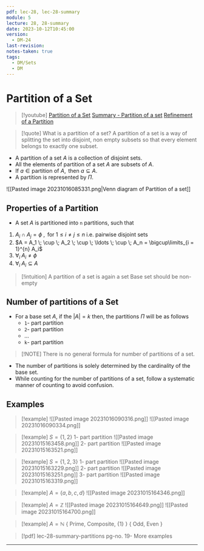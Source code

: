 ```yaml
---
pdf: lec-28, lec-28-summary
module: 5
lecture: 28, 28-summary
date: 2023-10-12T10:45:00
version:
  - DM-24
last-revision: 
notes-taken: true
tags:
  - DM/Sets
  - DM
---
```

# Partition of a Set

> [!youtube] 
> [Partition of a Set](https://www.youtube.com/watch?v=P6Azf1wPYg4)
> [Summary - Partition of a set](https://www.youtube.com/watch?v=UVfj0NaSA2Y)
> [Refinement of a Partition](https://www.youtube.com/watch?v=Mh2F1Y01lUs)

> [!quote] What is a partition of a set?
> A partition of a set is a way of splitting the set into disjoint, non empty subsets so that every element belongs to exactly one subset.

- A partition of a set $A$ is a collection of disjoint sets.
- All the elements of partition of a set $A$ are subsets of $A$.
- $\text{If } a \in \text{partition of } A, \text{ then } a \subseteq A$.
- A partition is represented by $\Pi$.

![[Pasted image 20231016085331.png|Venn diagram of Partition of a set]]

## Properties of a Partition
- A set $A$ is partitioned into `n` partitions, such that

1. $A_i \; \cap \; A_j = \phi \;, \text{ for } 1 \le i \not = j \le n$ i.e. pairwise disjoint sets
2. $A = A_1 \; \cup \; A_2 \; \cup \; \ldots \; \cup \; A_n = \bigcup\limits_{i = 1}^{n} A_i$
3. $\forall_{i} \; A_i \not = \phi$  
4. $\forall_{i} \; A_i \subseteq A$

> [!intuition] A partition of a set is again a set
> Base set should be non-empty

## Number of partitions of a Set
- For a base set $A$, if the $|A| = k$ then, the partitions $\Pi$ will be as follows
	- `1`- part partition
	- `2`- part partition
	- $\ldots$
	- `k`- part partition

> [!NOTE] There is no general formula for number of partitions of a set.
- The number of partitions is solely determined by the cardinality of the base set.
- While counting for the number of partitions of a set, follow a systematic manner of counting to avoid confusion.

## Examples

> [!example] ![[Pasted image 20231016090316.png]]
> ![[Pasted image 20231016090334.png]]

> [!example] $S = \{1, 2\}$
> 1- part partition
> ![[Pasted image 20231015163458.png]]
> 2- part partition
> ![[Pasted image 20231015163521.png]]

> [!example] $S = \{1, 2, 3\}$
> 1- part partition
> ![[Pasted image 20231015163229.png]]
> 2- part partition
> ![[Pasted image 20231015163251.png]]
> 3- part partition
> ![[Pasted image 20231015163319.png]]

> [!example] $A = \{a, b, c, d\}$
> ![[Pasted image 20231015164346.png]]

> [!example] $A = \mathbb{Z}$
> ![[Pasted image 20231015164649.png]]
> ![[Pasted image 20231015164700.png]]

> [!example] $A = \mathbb{N}$
> { Prime, Composite, {1} }
> { Odd, Even }


> [!pdf] lec-28-summary-partitions pg-no. 19-
> More examples 

---
